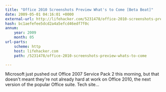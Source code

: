 ```yaml
---
title: "Office 2010 Screenshots Preview What's to Come [Beta Beat]"
date: 2009-05-01 04:16:01 +0000
external-url: http://lifehacker.com/5231478/office-2010-screenshots-preview-whats-to-come
hash: bc1aefefee5dcd2a4a5efcd46edf7f0c
annum:
    year: 2009
    month: 05
url-parts:
    scheme: http
    host: lifehacker.com
    path: /5231478/office-2010-screenshots-preview-whats-to-come

---
```


Microsoft just pushed out Office 2007 Service Pack 2 this morning, but that doesn't meant they're not already hard at work on Office 2010, the next version of the popular Office suite. 
Tech site...
